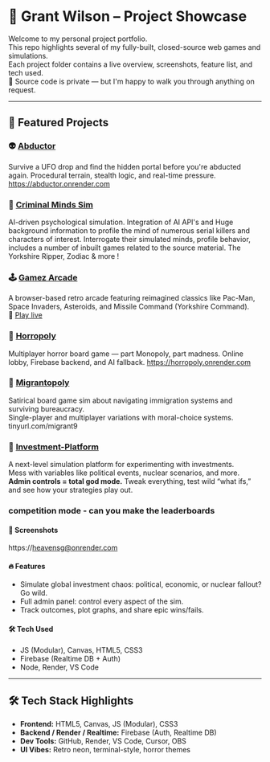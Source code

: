 # 💼 Grant Wilson – Project Showcase

Welcome to my personal project portfolio.  
This repo highlights several of my fully-built, closed-source web games and simulations.  
Each project folder contains a live overview, screenshots, feature list, and tech used.  
🛑 Source code is private — but I'm happy to walk you through anything on request.

---

## 🚀 Featured Projects

### 👽 [Abductor](./abductor-showcase/README.md)  
Survive a UFO drop and find the hidden portal before you're abducted again. Procedural terrain, stealth logic, and real-time pressure.
https://abductor.onrender.com

### 🧠 [Criminal Minds Sim](./criminal-minds/README.md)  
AI-driven psychological simulation. Integration of AI API's and Huge background information to profile the mind of numerous serial killers and characters of interest.
Interrogate their simulated minds, profile behavior, includes a number of inbuilt games related to the source material. The Yorkshire Ripper, Zodiac & more !


### 🕹️ [Gamez Arcade](./gamez-arcade-showcase/README.md)  
A browser-based retro arcade featuring reimagined classics like Pac-Man, Space Invaders, Asteroids, and Missile Command (Yorkshire Command).  
🔗 [Play live](https://gamez-z3na.onrender.com)

### 🎲 [Horropoly](./horropoly-showcase/README.md)  
Multiplayer horror board game — part Monopoly, part madness. Online lobby, Firebase backend, and AI fallback.
https://horropoly.onrender.com

### 🧳 [Migrantopoly](./migrantopoly-showcase/README.md)  
Satirical board game sim about navigating immigration systems and surviving bureaucracy.  
Single-player and multiplayer variations with moral-choice systems.
tinyurl.com/migrant9

### 💸 [Investment-Platform](./investment-platform/README.md)  
A next-level simulation platform for experimenting with investments.  
Mess with variables like political events, nuclear scenarios, and more.  
**Admin controls = total god mode.** Tweak everything, test wild “what ifs,” and see how your strategies play out.
### competition mode  - can you make the leaderboards
#### 📸 Screenshots  
https://heavensg@onrender.com

#### 🔥 Features
- Simulate global investment chaos: political, economic, or nuclear fallout? Go wild.
- Full admin panel: control every aspect of the sim.
- Track outcomes, plot graphs, and share epic wins/fails.

#### 🛠️ Tech Used
- JS (Modular), Canvas, HTML5, CSS3
- Firebase (Realtime DB + Auth)
- Node, Render, VS Code


---



## 🛠️ Tech Stack Highlights

- **Frontend:** HTML5, Canvas, JS (Modular), CSS3
- **Backend / Render / Realtime:** Firebase (Auth, Realtime DB)
- **Dev Tools:** GitHub, Render, VS Code, Cursor, OBS
- **UI Vibes:** Retro neon, terminal-style, horror themes

